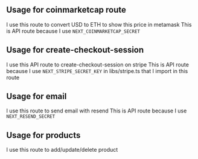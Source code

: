 ## Usage for coinmarketcap route

I use this route to convert USD to ETH to show this price in metamask
This is API route because I use `NEXT_COINMARKETCAP_SECRET`

## Usage for create-checkout-session

I use this API route to create-checkout-session on stripe
This is API route because I use `NEXT_STRIPE_SECRET_KEY` in libs/stripe.ts
that I import in this route

## Usage for email

I use this route to send email with resend
This is API route because I use `NEXT_RESEND_SECRET`

## Usage for products

I use this route to add/update/delete product
